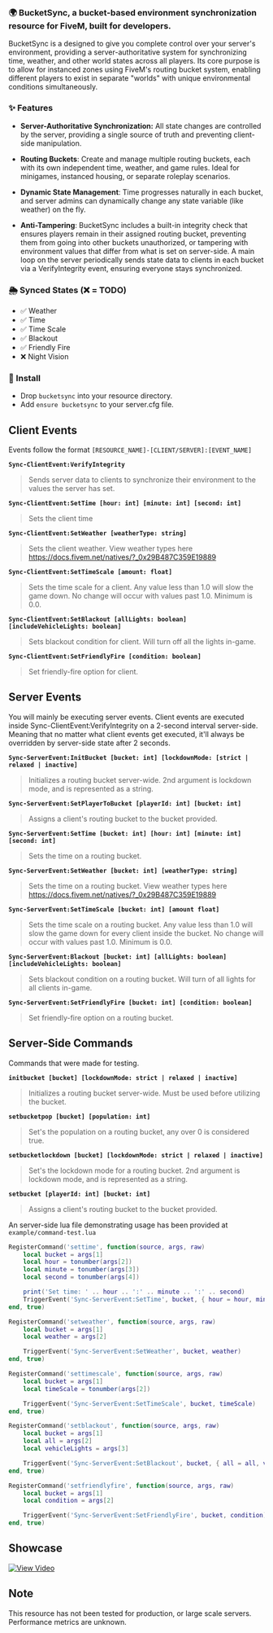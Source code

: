 ### 🌍 BucketSync, a bucket-based environment synchronization resource for FiveM, built for developers.

BucketSync is a designed to give you complete control over your server's environment, providing a server-authoritative system for synchronizing time, weather, and other world states across all players.
Its core purpose is to allow for instanced zones using FiveM's routing bucket system, enabling different players to exist in separate "worlds" with unique environmental conditions simultaneously.

### ✨ Features
 * **Server-Authoritative Synchronization:** All state changes are controlled by the server, providing a single source of truth and preventing client-side manipulation.

 * **Routing Buckets**: Create and manage multiple routing buckets, each with its own independent time, weather, and game rules. Ideal for minigames, instanced housing, or separate roleplay scenarios.

 * **Dynamic State Management**: Time progresses naturally in each bucket, and server admins can dynamically change any state variable (like weather) on the fly.

 * **Anti-Tampering**: BucketSync includes a built-in integrity check that ensures players remain in their assigned routing bucket, preventing them from going into other buckets unauthorized, or tampering with environment values that differ from what is set on server-side. A main loop on the server periodically sends state data to clients in each bucket via a VerifyIntegrity event, ensuring everyone stays synchronized.

### 🌦️ Synced States (❌ = TODO)
* ✅ Weather
* ✅ Time
* ✅ Time Scale
* ✅ Blackout
* ✅ Friendly Fire
* ❌ Night Vision

### 📝 Install
* Drop `bucketsync` into your resource directory.
* Add `ensure bucketsync` to your server.cfg file.

## Client Events
  Events follow the format `[RESOURCE_NAME]-[CLIENT/SERVER]:[EVENT_NAME]`

**`Sync-ClientEvent:VerifyIntegrity`**  
> Sends server data to clients to synchronize their environment to the values the server has set.

**`Sync-ClientEvent:SetTime [hour: int] [minute: int] [second: int]`**  
> Sets the client time

**`Sync-ClientEvent:SetWeather [weatherType: string]`**  
> Sets the client weather. View weather types here https://docs.fivem.net/natives/?_0x29B487C359E19889

**`Sync-ClientEvent:SetTimeScale [amount: float]`**  
> Sets the time scale for a client. Any value less than 1.0 will slow the game down. No change will occur with values past 1.0. Minimum is 0.0.

**`Sync-ClientEvent:SetBlackout [allLights: boolean] [includeVehicleLights: boolean]`**  
> Sets blackout condition for client. Will turn off all the lights in-game.

**`Sync-ClientEvent:SetFriendlyFire [condition: boolean]`**  
> Set friendly-fire option for client.

## Server Events
You will mainly be executing server events. Client events are executed inside Sync-ClientEvent:VerifyIntegrity on a 2-second interval server-side. Meaning that no matter what client events get executed, it'll always be overridden by server-side state after 2 seconds.

**`Sync-ServerEvent:InitBucket [bucket: int] [lockdownMode: [strict | relaxed | inactive]`**  
> Initializes a routing bucket server-wide. 2nd argument is lockdown mode, and is represented as a string.

**`Sync-ServerEvent:SetPlayerToBucket [playerId: int] [bucket: int]`**  
> Assigns a client's routing bucket to the bucket provided.

**`Sync-ServerEvent:SetTime [bucket: int] [hour: int] [minute: int] [second: int]`**  
> Sets the time on a routing bucket.

**`Sync-ServerEvent:SetWeather [bucket: int] [weatherType: string]`**  
> Sets the time on a routing bucket. View weather types here https://docs.fivem.net/natives/?_0x29B487C359E19889

**`Sync-ServerEvent:SetTimeScale [bucket: int] [amount float]`**  
> Sets the time scale on a routing bucket. Any value less than 1.0 will slow the game down for every client inside the bucket. No change will occur with values past 1.0. Minimum is 0.0.

**`Sync-ServerEvent:Blackout [bucket: int] [allLights: boolean] [includeVehicleLights: boolean]`**  
> Sets blackout condition on a routing bucket. Will turn of all lights for all clients in-game.

**`Sync-ServerEvent:SetFriendlyFire [bucket: int] [condition: boolean]`**  
> Set friendly-fire option on a routing bucket.


## Server-Side Commands
Commands that were made for testing.

**`initbucket [bucket] [lockdownMode: strict | relaxed | inactive]`**  
> Initializes a routing bucket server-wide. Must be used before utilizing the bucket.

**`setbucketpop [bucket] [population: int]`**  
> Set's the population on a routing bucket, any over 0 is considered true.

**`setbucketlockdown [bucket] [lockdownMode: strict | relaxed | inactive]`**  
> Set's the lockdown mode for a routing bucket. 2nd argument is lockdown mode, and is represented as a string.

**`setbucket [playerId: int] [bucket: int]`**  
> Assigns a client's routing bucket to the bucket provided.

An server-side lua file demonstrating usage has been provided at `example/command-test.lua`
```lua
RegisterCommand('settime', function(source, args, raw)
    local bucket = args[1]
    local hour = tonumber(args[2])
    local minute = tonumber(args[3])
    local second = tonumber(args[4])

    print('Set time: ' .. hour .. ':' .. minute .. ':' .. second)
    TriggerEvent('Sync-ServerEvent:SetTime', bucket, { hour = hour, minute = minute, second = second })
end, true)

RegisterCommand('setweather', function(source, args, raw)
    local bucket = args[1]
    local weather = args[2]

    TriggerEvent('Sync-ServerEvent:SetWeather', bucket, weather)
end, true)

RegisterCommand('settimescale', function(source, args, raw)
    local bucket = args[1]
    local timeScale = tonumber(args[2])

    TriggerEvent('Sync-ServerEvent:SetTimeScale', bucket, timeScale)
end, true)

RegisterCommand('setblackout', function(source, args, raw)
    local bucket = args[1]
    local all = args[2]
    local vehicleLights = args[3]

    TriggerEvent('Sync-ServerEvent:SetBlackout', bucket, { all = all, vehicleLights = vehicleLights })
end, true)

RegisterCommand('setfriendlyfire', function(source, args, raw)
    local bucket = args[1]
    local condition = args[2]

    TriggerEvent('Sync-ServerEvent:SetFriendlyFire', bucket, condition)
end, true)
```

## Showcase
[![View Video](https://i.ibb.co/RkmV0gxT/p8vj04.jpg)](https://streamable.com/p8vj04)

## Note
This resource has not been tested for production, or large scale servers. Performance metrics are unknown.







